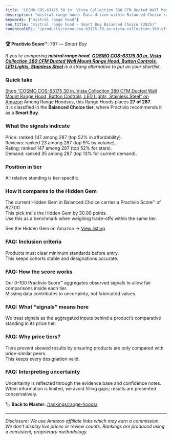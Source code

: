 ```yaml
---
title: "COSMO COS-63175 30 in. Vista Collection 380 CFM Ducted Wall Mount Range Hood, Button Controls, LED Lights, Stainless Steel"
description: "mistral range hood: Data-driven within Balanced Choice ranking using the Practivio Score™. Positioned by quality, value, demand, findability, momentum."
keywords: ["mistral range hood"]
seo_title: "mistral range hood — Smart Buy Balanced Choice (2025)"
canonicalURL: "/products/cosmo-cos-63175-30-in-vista-collection-380-cfm-ducted-wall-mount-range-hood-button-controls-led-lights-stainless-steel-B01MZYVUIS/"
---
```


**🏆 Practivio Score™:** 797 — _Smart Buy_


*If you're comparing **mistral range hood**, **[COSMO COS-63175 30 in. Vista Collection 380 CFM Ducted Wall Mount Range Hood, Button Controls, LED Lights, Stainless Steel](https://www.amazon.com/dp/B01MZYVUIS?tag=practivio-20)** is a strong alternative to put on your shortlist.*
### Quick take
[Shop “COSMO COS-63175 30 in. Vista Collection 380 CFM Ducted Wall Mount Range Hood, Button Controls, LED Lights, Stainless Steel” on Amazon](https://www.amazon.com/dp/B01MZYVUIS?tag=practivio-20)
Among Range Hoodses, this Range Hoods places **27 of 287**.  
It is classified in the **Balanced Choice tier**, where Practivio recommends it as a **Smart Buy**.

### What the signals indicate
Price: ranked 147 among 287 (top 52% in affordability).  
Reviews: ranked 23 among 287 (top 9% by volume).  
Rating: ranked 147 among 287 (top 52% for stars).  
Demand: ranked 35 among 287 (top 13% for current demand).

### Position in tier
All relative standing is tier-specific.

### How it compares to the Hidden Gem
The current Hidden Gem in Balanced Choice carries a Practivio Score™ of 827.00.  
This pick trails the Hidden Gem by 30.00 points.  
Use this as a benchmark when weighing trade-offs within the same tier.  

See the Hidden Gem on Amazon → [View listing](https://www.amazon.com/dp/B079VGZP3H?tag=practivio-20)

### FAQ: Inclusion criteria
Products must clear minimum standards before entry.  
This keeps cohorts stable and designations accurate.

### FAQ: How the score works
Our 0–100 Practivio Score™ aggregates observed signals to allow fair comparisons inside each tier.  
Missing data contributes to uncertainty, not fabricated values.

### FAQ: What “signals” means here
We treat signals as the aggregated inputs behind a product’s comparative standing in its price tier.

### FAQ: Why price tiers?
Tiers prevent skewed results by ensuring products are only compared with price-similar peers.  
This keeps every designation valid.

### FAQ: Interpreting uncertainty
Uncertainty is reflected through the evidence base and confidence notes.  
When information is limited, we avoid filling gaps; results are presented conservatively.


🏷️ **Back to Master:** [/rankings/range-hoods/](/rankings/range-hoods/)

---
_Disclosure: We use Amazon affiliate links which may earn a commission. We don’t display live prices or review counts. Rankings are produced using a consistent, proprietary methodology._
